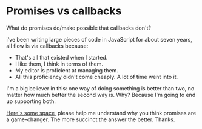 # Promises vs callbacks
What do promises do/make possible that callbacks don't?

i've been writing large pieces of code in JavaScript for about seven years, all flow is via callbacks because: 
* That's all that existed when I started. 
* I like them, I think in terms of them. 
* My editor is proficient at managing them. 
* All this proficiency didn't come cheaply. A lot of time went into it.

I'm a big believer in this: one way of doing something is better than two, no matter how much better the second way is. Why? Because I'm going to end up supporting both.

<a href="https://github.com/scripting/Scripting-News/issues/177">Here's some space</a>, please help me understand why you think promises are a game-changer. The more succinct the answer the better. Thanks.

